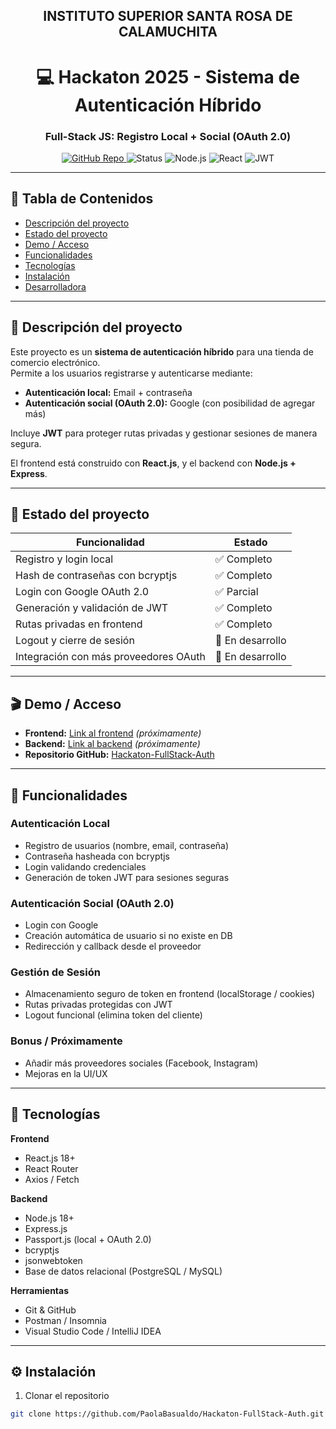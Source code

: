 <h2 align="center"> INSTITUTO SUPERIOR SANTA ROSA DE CALAMUCHITA</h2>
<h1 align="center">
💻 Hackaton 2025 - Sistema de Autenticación Híbrido
</h1>
<h3 align="center">
Full-Stack JS: Registro Local + Social (OAuth 2.0)
</h3>

<p align="center">
  <a href="https://github.com/PaolaBasualdo/Hackaton-FullStack-Auth">
    <img src="https://img.shields.io/badge/GitHub-Repo-blue?logo=github" alt="GitHub Repo"/>
  </a>
  <img src="https://img.shields.io/badge/STATUS-IN%20DESARROLLO-yellow" alt="Status"/>
  <img src="https://img.shields.io/badge/Node.js-18+-green?logo=node.js" alt="Node.js"/>
  <img src="https://img.shields.io/badge/React-18+-blue?logo=react" alt="React"/>
  <img src="https://img.shields.io/badge/JWT-Security-orange" alt="JWT"/>
</p>

---

## 📌 Tabla de Contenidos

- [Descripción del proyecto](#descripción-del-proyecto)  
- [Estado del proyecto](#estado-del-proyecto)  
- [Demo / Acceso](#demo--acceso)  
- [Funcionalidades](#funcionalidades)  
- [Tecnologías](#tecnologías)  
- [Instalación](#instalación)  
- [Desarrolladora](#desarrolladora)  

---

## 📖 Descripción del proyecto

Este proyecto es un **sistema de autenticación híbrido** para una tienda de comercio electrónico.  
Permite a los usuarios registrarse y autenticarse mediante:

- **Autenticación local:** Email + contraseña  
- **Autenticación social (OAuth 2.0):** Google (con posibilidad de agregar más)  

Incluye **JWT** para proteger rutas privadas y gestionar sesiones de manera segura.  

El frontend está construido con **React.js**, y el backend con **Node.js + Express**.

---

## 🚧 Estado del proyecto

| Funcionalidad                        | Estado       |
|-------------------------------------|------------|
| Registro y login local               | ✅ Completo |
| Hash de contraseñas con bcryptjs     | ✅ Completo |
| Login con Google OAuth 2.0           | ✅ Parcial  |
| Generación y validación de JWT       | ✅ Completo |
| Rutas privadas en frontend           | ✅ Completo |
| Logout y cierre de sesión            | 🚧 En desarrollo |
| Integración con más proveedores OAuth| 🚧 En desarrollo |

---

## 🎬 Demo / Acceso

- **Frontend:** [Link al frontend](#) *(próximamente)*  
- **Backend:** [Link al backend](#) *(próximamente)*  
- **Repositorio GitHub:** [Hackaton-FullStack-Auth](https://github.com/PaolaBasualdo/Hackaton-FullStack-Auth)

---

## 🔧 Funcionalidades

### Autenticación Local
- Registro de usuarios (nombre, email, contraseña)
- Contraseña hasheada con bcryptjs
- Login validando credenciales
- Generación de token JWT para sesiones seguras

### Autenticación Social (OAuth 2.0)
- Login con Google
- Creación automática de usuario si no existe en DB
- Redirección y callback desde el proveedor

### Gestión de Sesión
- Almacenamiento seguro de token en frontend (localStorage / cookies)
- Rutas privadas protegidas con JWT
- Logout funcional (elimina token del cliente)

### Bonus / Próximamente
- Añadir más proveedores sociales (Facebook, Instagram)
- Mejoras en la UI/UX

---

## 🚀 Tecnologías

**Frontend**
- React.js 18+
- React Router
- Axios / Fetch

**Backend**
- Node.js 18+
- Express.js
- Passport.js (local + OAuth 2.0)
- bcryptjs
- jsonwebtoken
- Base de datos relacional (PostgreSQL / MySQL)

**Herramientas**
- Git & GitHub
- Postman / Insomnia
- Visual Studio Code / IntelliJ IDEA

---

## ⚙️ Instalación

1. Clonar el repositorio  
```bash
git clone https://github.com/PaolaBasualdo/Hackaton-FullStack-Auth.git
